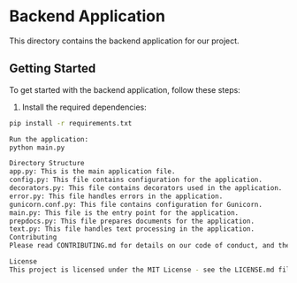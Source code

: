 # Backend Application

This directory contains the backend application for our project.

## Getting Started

To get started with the backend application, follow these steps:

1. Install the required dependencies:

```sh
pip install -r requirements.txt

Run the application:
python main.py

Directory Structure
app.py: This is the main application file.
config.py: This file contains configuration for the application.
decorators.py: This file contains decorators used in the application.
error.py: This file handles errors in the application.
gunicorn.conf.py: This file contains configuration for Gunicorn.
main.py: This file is the entry point for the application.
prepdocs.py: This file prepares documents for the application.
text.py: This file handles text processing in the application.
Contributing
Please read CONTRIBUTING.md for details on our code of conduct, and the process for submitting pull requests to us.

License
This project is licensed under the MIT License - see the LICENSE.md file for details

```
